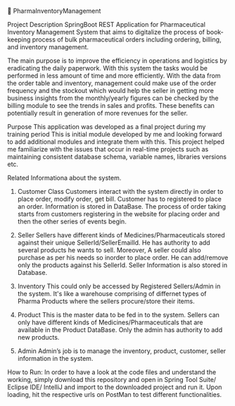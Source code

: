 🍳 PharmaInventoryManagement

Project Description
SpringBoot REST Application for Pharmaceutical Inventory Management System that aims to digitalize the process of book-keeping process of bulk pharmaceutical orders including ordering, billing, and inventory management.

The main purpose is to improve the efficiency in operations and logistics by eradicating the daily paperwork. With this system the tasks would be performed in less amount of time and more efficiently. With the data from the order table and inventory, management could make use of the order frequency and the stockout which would help the seller in getting more business insights from the monthly/yearly figures can be checked by the billing module to see the trends in sales and profits. These benefits can potentially result in generation of more revenues for the seller.

Purpose
This application was developed as a final project during my training period This is initial module developed by me and looking forward to add additional modules and integrate them with this. This project helped me familiarize with the issues that occur in real-time projects such as maintaining consistent database schema, variable names, libraries versions etc.

Related Informationa about the system.

1. Customer Class
Customers interact with the system directly in order to place order, modify order, get bill. Customer has to registered to place an order. Information is stored in DataBase. The process of order taking starts from customers registering in the website for placing order and then the other series of events begin.

2. Seller
Sellers have different kinds of Medicines/Pharmaceuticals stored against their unique SellerId/SellerEmailId. He has authority to add several products he wants to sell. Moreover, A seller could also purchase as per his needs so inorder to place order. He can add/remove only the products against his SellerId. Seller Information is also stored in Database.

3. Inventory
This could only be accessed by Registered Sellers/Admin in the system. It's like a warehouse comprising of differnet types of Pharma Products where the sellers procure/store their items.

4. Product
This is the master data to be fed in to the system. Sellers can only have different kinds of Medicines/Pharmaceuticals that are available in the Product DataBase. Only the admin has authority to add new products.

5. Admin
Admin’s job is to manage the inventory, product, customer, seller information in the system.

How to Run:
In order to have a look at the code files and understand the working, simply download this repository and open in Spring Tool Suite/ Eclipse IDE/ IntelliJ and import to the downloaded project and run it. Upon loading, hit the respective urls on PostMan to test different functionalities.
